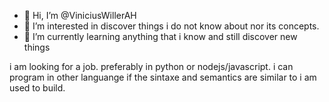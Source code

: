 - 👋 Hi, I’m @ViniciusWillerAH
- 👀 I’m interested in discover things i do not know about nor its concepts.
- 🌱 I’m currently learning anything that i know and still discover new things

i am looking for a job. preferably in python or nodejs/javascript. i can program in other languange if the sintaxe and semantics are similar to i am used to build.
